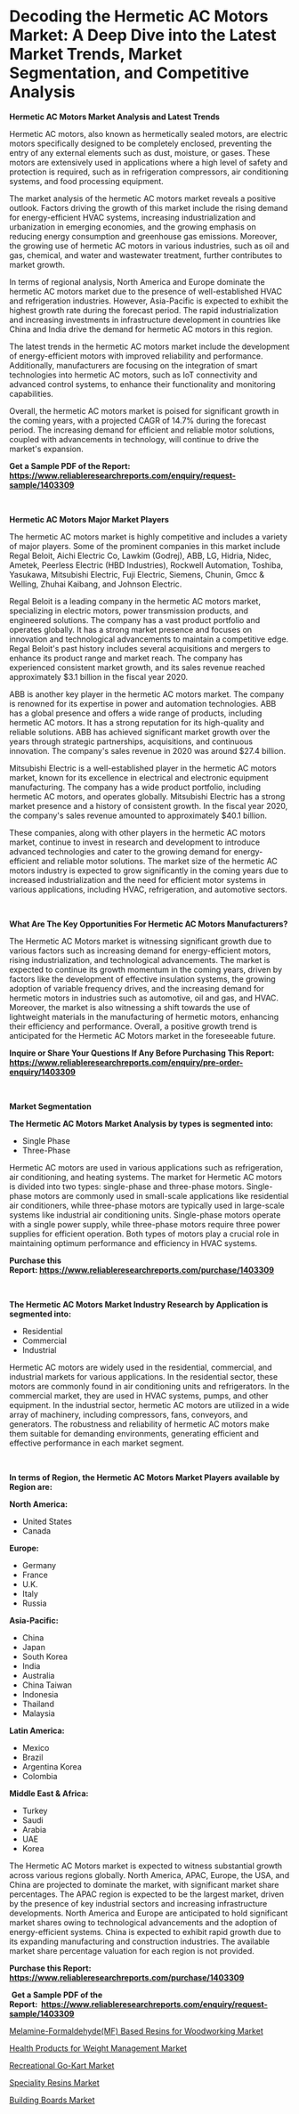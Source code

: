 <p><h1>Decoding the Hermetic AC Motors Market: A Deep Dive into the Latest Market Trends, Market Segmentation, and Competitive Analysis</h1></p><p><strong>Hermetic AC Motors Market Analysis and Latest Trends</strong></p>
<p><p>Hermetic AC motors, also known as hermetically sealed motors, are electric motors specifically designed to be completely enclosed, preventing the entry of any external elements such as dust, moisture, or gases. These motors are extensively used in applications where a high level of safety and protection is required, such as in refrigeration compressors, air conditioning systems, and food processing equipment.</p><p>The market analysis of the hermetic AC motors market reveals a positive outlook. Factors driving the growth of this market include the rising demand for energy-efficient HVAC systems, increasing industrialization and urbanization in emerging economies, and the growing emphasis on reducing energy consumption and greenhouse gas emissions. Moreover, the growing use of hermetic AC motors in various industries, such as oil and gas, chemical, and water and wastewater treatment, further contributes to market growth.</p><p>In terms of regional analysis, North America and Europe dominate the hermetic AC motors market due to the presence of well-established HVAC and refrigeration industries. However, Asia-Pacific is expected to exhibit the highest growth rate during the forecast period. The rapid industrialization and increasing investments in infrastructure development in countries like China and India drive the demand for hermetic AC motors in this region.</p><p>The latest trends in the hermetic AC motors market include the development of energy-efficient motors with improved reliability and performance. Additionally, manufacturers are focusing on the integration of smart technologies into hermetic AC motors, such as IoT connectivity and advanced control systems, to enhance their functionality and monitoring capabilities.</p><p>Overall, the hermetic AC motors market is poised for significant growth in the coming years, with a projected CAGR of 14.7% during the forecast period. The increasing demand for efficient and reliable motor solutions, coupled with advancements in technology, will continue to drive the market's expansion.</p></p>
<p><strong>Get a Sample PDF of the Report:&nbsp; <a href="https://www.reliableresearchreports.com/enquiry/request-sample/1403309">https://www.reliableresearchreports.com/enquiry/request-sample/1403309</a></strong></p>
<p>&nbsp;</p>
<p><strong>Hermetic AC Motors Major Market Players</strong></p>
<p><p>The hermetic AC motors market is highly competitive and includes a variety of major players. Some of the prominent companies in this market include Regal Beloit, Aichi Electric Co, Lawkim (Godrej), ABB, LG, Hidria, Nidec, Ametek, Peerless Electric (HBD Industries), Rockwell Automation, Toshiba, Yasukawa, Mitsubishi Electric, Fuji Electric, Siemens, Chunin, Gmcc & Welling, Zhuhai Kaibang, and Johnson Electric.</p><p>Regal Beloit is a leading company in the hermetic AC motors market, specializing in electric motors, power transmission products, and engineered solutions. The company has a vast product portfolio and operates globally. It has a strong market presence and focuses on innovation and technological advancements to maintain a competitive edge. Regal Beloit's past history includes several acquisitions and mergers to enhance its product range and market reach. The company has experienced consistent market growth, and its sales revenue reached approximately $3.1 billion in the fiscal year 2020.</p><p>ABB is another key player in the hermetic AC motors market. The company is renowned for its expertise in power and automation technologies. ABB has a global presence and offers a wide range of products, including hermetic AC motors. It has a strong reputation for its high-quality and reliable solutions. ABB has achieved significant market growth over the years through strategic partnerships, acquisitions, and continuous innovation. The company's sales revenue in 2020 was around $27.4 billion.</p><p>Mitsubishi Electric is a well-established player in the hermetic AC motors market, known for its excellence in electrical and electronic equipment manufacturing. The company has a wide product portfolio, including hermetic AC motors, and operates globally. Mitsubishi Electric has a strong market presence and a history of consistent growth. In the fiscal year 2020, the company's sales revenue amounted to approximately $40.1 billion.</p><p>These companies, along with other players in the hermetic AC motors market, continue to invest in research and development to introduce advanced technologies and cater to the growing demand for energy-efficient and reliable motor solutions. The market size of the hermetic AC motors industry is expected to grow significantly in the coming years due to increased industrialization and the need for efficient motor systems in various applications, including HVAC, refrigeration, and automotive sectors.</p></p>
<p>&nbsp;</p>
<p><strong>What Are The Key Opportunities For Hermetic AC Motors Manufacturers?</strong></p>
<p><p>The Hermetic AC Motors market is witnessing significant growth due to various factors such as increasing demand for energy-efficient motors, rising industrialization, and technological advancements. The market is expected to continue its growth momentum in the coming years, driven by factors like the development of effective insulation systems, the growing adoption of variable frequency drives, and the increasing demand for hermetic motors in industries such as automotive, oil and gas, and HVAC. Moreover, the market is also witnessing a shift towards the use of lightweight materials in the manufacturing of hermetic motors, enhancing their efficiency and performance. Overall, a positive growth trend is anticipated for the Hermetic AC Motors market in the foreseeable future.</p></p>
<p><strong>Inquire or Share Your Questions If Any Before Purchasing This Report: <a href="https://www.reliableresearchreports.com/enquiry/pre-order-enquiry/1403309">https://www.reliableresearchreports.com/enquiry/pre-order-enquiry/1403309</a></strong></p>
<p>&nbsp;</p>
<p><strong>Market Segmentation</strong></p>
<p><strong>The Hermetic AC Motors Market Analysis by types is segmented into:</strong></p>
<p><ul><li>Single Phase</li><li>Three-Phase</li></ul></p>
<p><p>Hermetic AC motors are used in various applications such as refrigeration, air conditioning, and heating systems. The market for Hermetic AC motors is divided into two types: single-phase and three-phase motors. Single-phase motors are commonly used in small-scale applications like residential air conditioners, while three-phase motors are typically used in large-scale systems like industrial air conditioning units. Single-phase motors operate with a single power supply, while three-phase motors require three power supplies for efficient operation. Both types of motors play a crucial role in maintaining optimum performance and efficiency in HVAC systems.</p></p>
<p><strong>Purchase this Report:&nbsp;<a href="https://www.reliableresearchreports.com/purchase/1403309">https://www.reliableresearchreports.com/purchase/1403309</a></strong></p>
<p>&nbsp;</p>
<p><strong>The Hermetic AC Motors Market Industry Research by Application is segmented into:</strong></p>
<p><ul><li>Residential</li><li>Commercial</li><li>Industrial</li></ul></p>
<p><p>Hermetic AC motors are widely used in the residential, commercial, and industrial markets for various applications. In the residential sector, these motors are commonly found in air conditioning units and refrigerators. In the commercial market, they are used in HVAC systems, pumps, and other equipment. In the industrial sector, hermetic AC motors are utilized in a wide array of machinery, including compressors, fans, conveyors, and generators. The robustness and reliability of hermetic AC motors make them suitable for demanding environments, generating efficient and effective performance in each market segment.</p></p>
<p>&nbsp;</p>
<p><strong>In terms of Region, the Hermetic AC Motors Market Players available by Region are:</strong></p>
<p>
    <p> <strong> North America: </strong>
        <ul>
            <li>United States</li>
            <li>Canada</li>
        </ul>
        </p> 
    <p> <strong> Europe: </strong>
        <ul>
            <li>Germany</li>
            <li>France</li>
            <li>U.K.</li>
            <li>Italy</li>
            <li>Russia</li>
        </ul>
        </p> 
    <p> <strong> Asia-Pacific: </strong>
        <ul>
            <li>China</li>
            <li>Japan</li>
            <li>South Korea</li>
            <li>India</li>
            <li>Australia</li>
            <li>China Taiwan</li>
            <li>Indonesia</li>
            <li>Thailand</li>
            <li>Malaysia</li>
        </ul>
        </p> 
    <p> <strong> Latin America: </strong>
        <ul>
            <li>Mexico</li>
            <li>Brazil</li>
            <li>Argentina Korea</li>
            <li>Colombia</li>
        </ul>
        </p> 
    <p> <strong> Middle East & Africa: </strong>
        <ul>
            <li>Turkey</li>
            <li>Saudi</li>
            <li>Arabia</li>
            <li>UAE</li>
            <li>Korea</li>
        </ul>
    </p>
    </p>
<p><p>The Hermetic AC Motors market is expected to witness substantial growth across various regions globally. North America, APAC, Europe, the USA, and China are projected to dominate the market, with significant market share percentages. The APAC region is expected to be the largest market, driven by the presence of key industrial sectors and increasing infrastructure developments. North America and Europe are anticipated to hold significant market shares owing to technological advancements and the adoption of energy-efficient systems. China is expected to exhibit rapid growth due to its expanding manufacturing and construction industries. The available market share percentage valuation for each region is not provided.</p></p>
<p><strong>Purchase this Report: <a href="https://www.reliableresearchreports.com/purchase/1403309">https://www.reliableresearchreports.com/purchase/1403309</a></strong></p>
<p>&nbsp;<strong>Get a Sample PDF of the Report:&nbsp;&nbsp;<a href="https://www.reliableresearchreports.com/enquiry/request-sample/1403309">https://www.reliableresearchreports.com/enquiry/request-sample/1403309</a></strong></p>
<p><strong></strong></p>
<p><p><a href="https://medium.com/@santosh99915121/melamine-formaldehyde-mf-based-resins-for-woodworking-market-size-cagr-trends-2024-2030-5e6bd78305e8">Melamine-Formaldehyde(MF) Based Resins for Woodworking Market</a></p><p><a href="https://github.com/marloy8/Market-Research-Report-List-1/blob/main/health-products-for-weight-management-market.md">Health Products for Weight Management Market</a></p><p><a href="https://github.com/mahnoor2003/Market-Research-Report-List-1/blob/main/recreational-go-kart-market.md">Recreational Go-Kart Market</a></p><p><a href="https://medium.com/@shubham99912151/speciality-resins-market-the-key-to-successful-business-strategy-forecast-till-2030-615ac11a9572">Speciality Resins Market</a></p><p><a href="https://medium.com/@primeyash92/building-boards-market-size-and-market-trends-complete-industry-overview-2023-to-2030-6506ccbf526b">Building Boards Market</a></p></p>